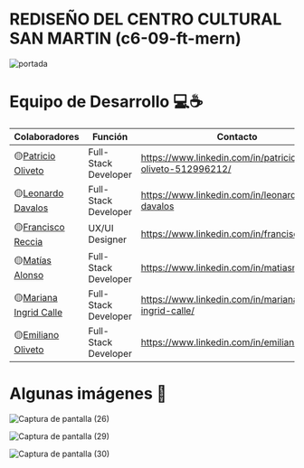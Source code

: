 # REDISEÑO DEL CENTRO CULTURAL SAN MARTIN (c6-09-ft-mern)

![portada](https://user-images.githubusercontent.com/83665120/189963313-10bcda12-fb6f-4845-8604-a5574e3bc9fe.png)

# Equipo de Desarrollo 💻☕

Colaboradores | Función | Contacto
------------- | ------------- | -------------
🟡[Patricio Oliveto](https://github.com/tatooliveto)  | Full-Stack Developer | https://www.linkedin.com/in/patricio-oliveto-512996212/
🟡[Leonardo Davalos](https://github.com/davaloslm)  | Full-Stack Developer | https://www.linkedin.com/in/leonardo-davalos
🟡[Francisco Reccia](https://www.behance.net/franciscoreccia) | UX/UI Designer | https://www.linkedin.com/in/franciscoreccia/                 
🟡[Matías Alonso](https://github.com/matias5804)  | Full-Stack Developer | https://www.linkedin.com/in/matiasmalonso 
🟡[Mariana Ingrid Calle](https://github.com/MarianaIngridC)  | Full-Stack Developer | https://www.linkedin.com/in/mariana-ingrid-calle/
🟡[Emiliano Oliveto](https://github.com/pulioliveto) | Full-Stack Developer | https://www.linkedin.com/in/emilianooliveto/

# Algunas imágenes 📸

![Captura de pantalla (26)](https://user-images.githubusercontent.com/83665120/189963341-25c7a552-a91c-4a5a-98f4-9169f78c94e7.png)

![Captura de pantalla (29)](https://user-images.githubusercontent.com/83665120/189964967-b235b030-324e-492b-9101-a295afc9c9c4.png)

![Captura de pantalla (30)](https://user-images.githubusercontent.com/83665120/189964979-d4ee0223-3630-4043-b2dc-5806f776b735.png)
